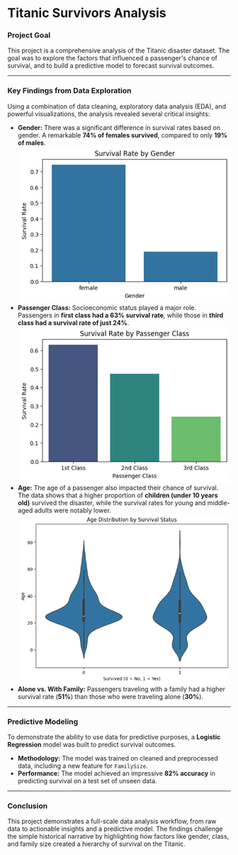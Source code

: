 # Titanic Survivors Analysis

### Project Goal
This project is a comprehensive analysis of the Titanic disaster dataset. The goal was to explore the factors that influenced a passenger's chance of survival, and to build a predictive model to forecast survival outcomes.

---

### Key Findings from Data Exploration
Using a combination of data cleaning, exploratory data analysis (EDA), and powerful visualizations, the analysis revealed several critical insights:

* **Gender:** There was a significant difference in survival rates based on gender. A remarkable **74% of females survived**, compared to only **19% of males**.
![Survival Rate by Gender](https://github.com/dpriestley09/Titanic_Survivor_Analysis/blob/main/titanic%20gender.png)
* **Passenger Class:** Socioeconomic status played a major role. Passengers in **first class had a 63% survival rate**, while those in **third class had a survival rate of just 24%**.
![Survival Rate by Passenger Class](https://github.com/dpriestley09/Titanic_Survivor_Analysis/blob/main/titanic%20class.png)
* **Age:** The age of a passenger also impacted their chance of survival. The data shows that a higher proportion of **children (under 10 years old)** survived the disaster, while the survival rates for young and middle-aged adults were notably lower.
![Age Distribution by Survival Status](https://github.com/dpriestley09/Titanic_Survivor_Analysis/blob/main/titanic%20age.png)
* **Alone vs. With Family:** Passengers traveling with a family had a higher survival rate (**51%**) than those who were traveling alone (**30%**).

---

### Predictive Modeling
To demonstrate the ability to use data for predictive purposes, a **Logistic Regression** model was built to predict survival outcomes.

* **Methodology:** The model was trained on cleaned and preprocessed data, including a new feature for `FamilySize`.
* **Performance:** The model achieved an impressive **82% accuracy** in predicting survival on a test set of unseen data.

---

### Conclusion
This project demonstrates a full-scale data analysis workflow, from raw data to actionable insights and a predictive model. The findings challenge the simple historical narrative by highlighting how factors like gender, class, and family size created a hierarchy of survival on the Titanic.
